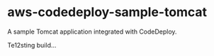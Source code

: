 # aws-codedeploy-sample-tomcat
A sample Tomcat application integrated with CodeDeploy. 

Te12sting build...
